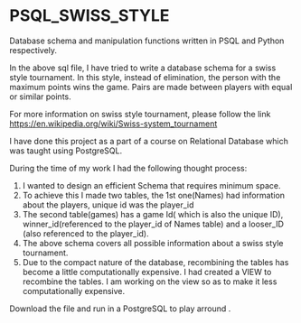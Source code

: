 # PSQL_SWISS_STYLE
Database schema and manipulation functions written in PSQL and Python  respectively.

In the above sql file, I have tried to write a database schema for a swiss style tournament. In this style, instead of elimination, 
the person with the maximum points wins the game. Pairs are made between players with equal or similar points.

For more information on swiss style tournament, please follow the link
https://en.wikipedia.org/wiki/Swiss-system_tournament

I have done this project as a part of a course on Relational Database which was taught using PostgreSQL.

During the time of my work I had the following thought process:

1. I wanted to design an efficient Schema that requires minimum space.
2. To achieve this I made two tables, the 1st one(Names) had information about the players, unique id was the player_id
3. The second table(games) has a  game Id( which is also the unique ID), winner_id(referenced to the player_id of Names table) and a looser_ID
   (also referenced to the player_id).
4. The above schema covers all possible information about a swiss style tournament.
5. Due to the compact nature of the database, recombining the tables has become a little computationally expensive. I had created a VIEW to 
   recombine the tables. I am working on the view so as to make it less computationally expensive.



Download the file and run in a PostgreSQL to play arround .


